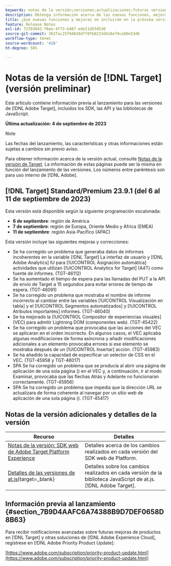```yaml
---
keywords: notas de la versión;versiones;actualizaciones;futuras versiones;mejoras;nuevas funciones;correcciones;actualizaciones;versión preliminar
description: Obtenga información acerca de las nuevas funciones, mejoras y correcciones que incluirá la próxima versión de [!DNL Adobe Target], incluidos los SDK, las API y las bibliotecas de JavaScript.
title: ¿Qué nuevas funciones y mejoras se incluirán en la próxima versión de  [!DNL Target] ?
feature: Release Notes
exl-id: f2783042-f6ee-4f73-b487-ede11d55d530
source-git-commit: 362fac25f04028dff0fb0233d418ef9ce88e53d6
workflow-type: tm+mt
source-wordcount: '418'
ht-degree: 56%

---
```


# Notas de la versión de [!DNL Target] (versión preliminar)

Este artículo contiene información previa al lanzamiento para las versiones de [!DNL Adobe Target], incluidos los SDK, las API y las bibliotecas de JavaScript.

**Última actualización: 4 de septiembre de 2023**

>[!NOTE]
>
>Las fechas del lanzamiento, las características y otras informaciones están sujetas a cambios sin previo aviso.
>
>Para obtener información acerca de la versión actual, consulte [Notas de la versión de Target](release-notes.md). La información de estas páginas puede ser la misma en función del lanzamiento de las versiones. Los números entre paréntesis son para uso interno de [!DNL Adobe].

## [!DNL Target] Standard/Premium 23.9.1 (del 6 al 11 de septiembre de 2023)

Esta versión está disponible según la siguiente programación escalonada:

* **6 de septiembre**: región de América
* **7 de septiembre**: región de Europa, Oriente Medio y África (EMEA)
* **11 de septiembre**: región Asia-Pacífico (APAC)

Esta versión incluye las siguientes mejoras y correcciones:

* Se ha corregido un problema que generaba datos de informes incoherentes en la variable [!DNL Target] La interfaz de usuario y [!DNL Adobe Analytics] IU para [!UICONTROL Asignación automática] actividades que utilizan [!UICONTROL Analytics for Target] (A4T) como fuente de informes. (TGT-46112)
* Se ha aumentado el tiempo de espera para las llamadas del PUT a la API de envío de Target a 15 segundos para evitar errores de tiempo de espera. (TGT-46091)
* Se ha corregido un problema que mostraba el nombre de informe incorrecto al cambiar entre las variables [!UICONTROL Visualización en tabla] y el [!UICONTROL Segmentos automatizados] y [!UICONTROL Atributos importantes] informes. (TGT-46040)
* Se ha mejorado la [!UICONTROL Compositor de experiencias visuales] (VEC) para admitir Lightning DOM (componentes web). (TGT-45422)
* Se ha corregido un problema que provocaba que las acciones del VEC se aplicaran en el orden incorrecto. En algunos casos, el VEC aplicaba algunas modificaciones de forma asíncrona y añadir modificaciones adicionales a un elemento provocaba errores si ese elemento se mostraba después de un [!UICONTROL Insertar] acción. (TGT-45983)
* Se ha añadido la capacidad de especificar un selector de CSS en el VEC. (TGT-45958 y TGT-46017)
* SPA Se ha corregido un problema que se producía al abrir una página de aplicación de una sola página () en el VEC y, a continuación, ir al modo Examinar, provocaba que las flechas Atrás y Adelante no funcionaran correctamente. (TGT-45956)
* SPA Se ha corregido un problema que impedía que la dirección URL se actualizara de forma coherente al navegar por un sitio web de aplicación de una sola página (). (TGT-45417)

## Notas de la versión adicionales y detalles de la versión

| Recurso | Detalles |
|--- |--- |
| [Notas de la versión: SDK web de Adobe Target Platform Experience](https://experienceleague.adobe.com/docs/experience-platform/edge/release-notes.html?lang=es) | Detalles acerca de los cambios realizados en cada versión del SDK web de Platform. |
| [Detalles de las versiones de at.js](https://experienceleague.corp.adobe.com/docs/target-dev/developer/client-side/at-js-implementation/target-atjs-versions.html?lang=es){target=_blank} | Detalles sobre los cambios realizados en cada versión de la biblioteca JavaScript de at.js. [!DNL Adobe Target]. |

## Información previa al lanzamiento {#section_7B9D4AAFC6A74388B9D7DEF0658D8B63}

Para recibir notificaciones avanzadas sobre futuras mejoras de productos en [!DNL Target] y otras soluciones de [!DNL Adobe Experience Cloud], regístrese en [!DNL Adobe Priority Product Update]:

[https://www.adobe.com/subscription/priority-product-update.html](https://www.adobe.com/subscription/priority-product-update.html)
